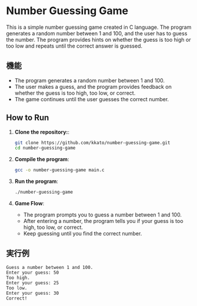 # Number Guessing Game

This is a simple number guessing game created in C language. The program generates a random number between 1 and 100, and the user has to guess the number. The program provides hints on whether the guess is too high or too low and repeats until the correct answer is guessed.

## 機能

- The program generates a random number between 1 and 100.
- The user makes a guess, and the program provides feedback on whether the guess is too high, too low, or correct.
- The game continues until the user guesses the correct number.

## How to Run

1. **Clone the repository:**:

    ```bash
    git clone https://github.com/kkato/number-guessing-game.git
    cd number-guessing-game
    ```

2. **Compile the program**:

    ```bash
    gcc -o number-guessing-game main.c
    ```

3. **Run the program**:

    ```bash
    ./number-guessing-game
    ```

4. **Game Flow**:
   - The program prompts you to guess a number between 1 and 100.
   - After entering a number, the program tells you if your guess is too high, too low, or correct.
   - Keep guessing until you find the correct number.

## 実行例

```
Guess a number between 1 and 100.
Enter your guess: 50
Too high.
Enter your guess: 25
Too low.
Enter your guess: 30
Correct!
```
